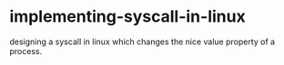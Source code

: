 # implementing-syscall-in-linux
designing a syscall in linux which changes the nice value property of a process.
